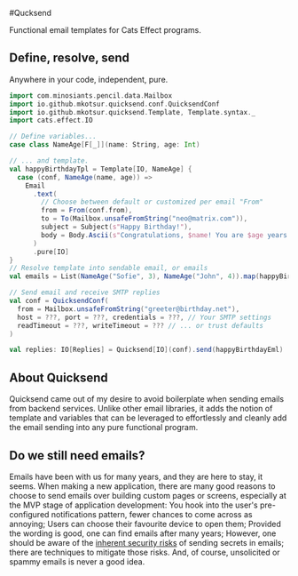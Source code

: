 #Qucksend

Functional email templates for Cats Effect programs. 

## Define, resolve, send
Anywhere in your code, independent, pure.

```scala
import com.minosiants.pencil.data.Mailbox
import io.github.mkotsur.quicksend.conf.QuicksendConf
import io.github.mkotsur.quicksend.Template, Template.syntax._
import cats.effect.IO

// Define variables...
case class NameAge[F[_]](name: String, age: Int)

// ... and template.
val happyBirthdayTpl = Template[IO, NameAge] {
  case (conf, NameAge(name, age)) =>
    Email
      .text(
        // Choose between default or customized per email "From" 
        from = From(conf.from),
        to = To(Mailbox.unsafeFromString("neo@matrix.com")),
        subject = Subject(s"Happy Birthday!"),
        body = Body.Ascii(s"Congratulations, $name! You are $age years old now.")
      )
      .pure[IO]
}
// Resolve template into sendable email, or emails
val emails = List(NameAge("Sofie", 3), NameAge("John", 4)).map(happyBirthdayTpl.seal)

// Send email and receive SMTP replies
val conf = QuicksendConf(
  from = Mailbox.unsafeFromString("greeter@birthday.net"), 
  host = ???, port = ???, credentials = ???, // Your SMTP settings
  readTimeout = ???, writeTimeout = ??? // ... or trust defaults
)

val replies: IO[Replies] = Quicksend[IO](conf).send(happyBirthdayEml)
```

## About Quicksend

Quicksend came out of my desire to avoid boilerplate when sending emails from backend services. Unlike other email libraries, it adds the notion of template and variables that can be leveraged to effortlessly and cleanly add the email sending into any pure functional program. 

## Do we still need emails?

Emails have been with us for many years, and they are here to stay, it seems. When making a new application, there are many good reasons to choose to send emails over building custom pages or screens, especially at the MVP stage of application development:
You hook into the user's pre-configured notifications pattern, fewer chances to come across as annoying;
Users can choose their favourite device to open them;
Provided the wording is good, one can find emails after many years;
However, one should be aware of the [inherent security risks](https://en.wikipedia.org/wiki/Email_encryption) of sending secrets in emails; there are techniques to mitigate those risks. And, of course, unsolicited or spammy emails is never a good idea. 

